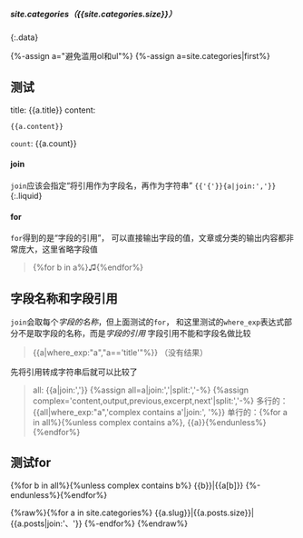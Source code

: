##### site.categories（{{site.categories.size}}）
{:.data}

{%-assign a="避免滥用ol和ul"%}
{%-assign a=site.categories|first%}

## 测试
title: {{a.title}}
content:
```
{{a.content}}
```

`count`: {{a.count}}

#### join
`join`应该会指定“将引用作为字段名，再作为字符串”
`{{'{'}}{a|join:','}}`{:.liquid}

#### for
`for`得到的是“字段的引用”，
可以直接输出字段的值，文章或分类的输出内容都非常庞大，这里省略字段值
>{%for b in a%}♫{%endfor%}

## 字段名称和字段引用
`join`会取每个*字段的名称*，但上面测试的`for`，
和这里测试的`where_exp`表达式部分不是取字段的名称，而是*字段的引用*
字段引用不能和字段名做比较
>{{a|where_exp:"a","a=='title'"%}}
（没有结果）

先将引用转成字符串后就可以比较了
>all: {{a|join:','}}
{%assign all=a|join:','|split:','-%}
{%assign complex='content,output,previous,excerpt,next'|split:','-%}
多行的：{{all|where_exp:"a",'complex contains a'|join:', '%}}
单行的：{%for a in all%}{%unless complex contains a%}, {{a}}{%endunless%}{%endfor%}

## 测试for

{%for b in all%}{%unless complex contains b%}
{{b}}|{{a[b]}}
{%-endunless%}{%endfor%}

{%raw%}{%for a in site.categories%}
{{a.slug}}|{{a.posts.size}}|{{a.posts|join:'、'}}
{%-endfor%}
{%endraw%}
